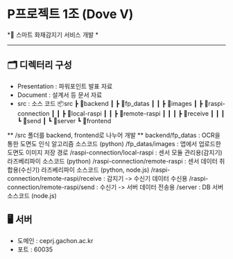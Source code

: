# P프로젝트 1조 (Dove V)

\*🚨 스마트 화재감지기 서비스 개발 \*


---

## 🗂️ 디렉터리 구성

- Presentation : 파워포인트 발표 자료
- Document : 설계서 등 문서 자료
- src : 소스 코드
  📦src
 ┣ 📂backend
 ┃ ┣ 📂fp_datas
 ┃ ┃ ┣ 📂images
 ┃ ┣ 📂raspi-connection
 ┃ ┃ ┣ 📂local-raspi
 ┃ ┃ ┣ 📂remote-raspi
 ┃ ┃ ┃ ┣ 📂receive
 ┃ ┃ ┃ ┗ 📂send
 ┃ ┗ 📂server
 ┗ 📂frontend
 
** /src 폴더를 backend, frontend로 나누어 개발 **
backend/fp_datas : OCR을 통한 도면도 인식 알고리즘 소스코드 (python)
       /fp_datas/images : 앱에서 업로드한 도면도 이미지 저장 경로
       /raspi-connection/local-raspi : 센서 모듈 관리용(감지기) 라즈베리파이 소스코드 (python)
       /raspi-connection/remote-raspi : 센서 데이터 취합용(수신기) 라즈베리파이 소스코드 (python, node.js)
       /raspi-connection/remote-raspi/receive : 감지기 -> 수신기 데이터 수신용
       /raspi-connection/remote-raspi/send : 수신기 -> 서버 데이터 전송용
       /server : DB 서버 소스코드 (node.js)

## 🖥️ 서버

- 도메인 : ceprj.gachon.ac.kr
- 포트 : 60035
